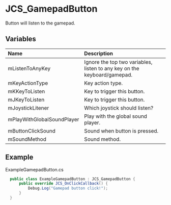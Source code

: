 # JCS_GamepadButton

Button will listen to the gamepad.

## Variables

| Name                       | Description                                                              |
|:---------------------------|:-------------------------------------------------------------------------|
| mListenToAnyKey            | Ignore the top two variables, listen to any key on the keyboard/gamepad. |
| mKeyActionType             | Key action type.                                                         |
| mKKeyToListen              | Key to trigger this button.                                              |
| mJKeyToListen              | Key to trigger this button.                                              |
| mJoystickLitener           | Which joystick should listen?                                            |
| mPlayWithGlobalSoundPlayer | Play with the global sound player.                                       |
| mButtonClickSound          | Sound when button is pressed.                                            |
| mSoundMethod               | Sound method.                                                            |

## Example

ExampleGamepadButton.cs

```cs
  public class ExampleGamepadButton : JCS_GamepadButton {
      public override JCS_OnClickCallback() {
          Debug.Log("Gamepad button click!");
      }
  }
```
